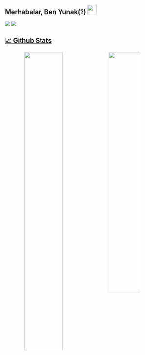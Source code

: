 <h2>Merhabalar, Ben Yunak(?) <img src="https://media.giphy.com/media/Q7LHmoFwVP6Yc1swZs/giphy.gif" height="30px"></h2>

<img src="https://komarev.com/ghpvc/?username=loskros&label=Ziyaret%C3%A7i+Say%C4%B1s%C4%B1&color=yellow"/>
<a href="https://discord.gg/script" target="_blank"><img src="https://shields.io/badge/Sunucum-111111.svg?&style=for-the-badge&logo=discord&color=gray">
  
## 📈 Github Stats
<div align="center">
<img width="50%" align="left" src="https://github-readme-stats.vercel.app/api?username=Yunak&show_icons=true&hide_title=true&theme=dark">
<img width="45%" align="right" src="https://lanyard-profile-readme.vercel.app/api/434793946959577088?hideDiscrim=true">
</div>
